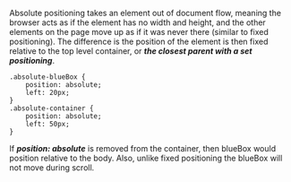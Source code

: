 Absolute positioning takes an element out of document flow, meaning the browser acts as if the element has no width and height, and the other elements on the page move up as if it was never there (similar to fixed positioning). The difference is the position of the element is then fixed relative to the top level container, or ***the closest parent with a set positioning***.
```
.absolute-blueBox {
    position: absolute;
    left: 20px;
}
.absolute-container {    
    position: absolute;
    left: 50px;    
}
```
If ***position: absolute*** is removed from the container, then blueBox would position relative to the body.
Also, unlike fixed positioning the blueBox will not move during scroll.
